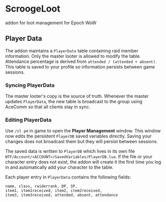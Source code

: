# ScroogeLoot
addon for loot management for Epoch WoW

## Player Data

The addon maintains a `PlayerData` table containing raid member information.
Only the master looter is allowed to modify the table. Attendance percentage is
derived from `attended / (attended + absent)`. This table is saved to your
profile so information persists between game sessions.

### Syncing PlayerData

The master looter's copy is the source of truth. Whenever the master updates
`PlayerData`, the new table is broadcast to the group using AceComm so that all
clients stay in sync.

### Editing PlayerData

Use `/sl pm` in game to open the **Player Management** window. This window now
edits the persistent `PlayerDB` saved variables directly. Saving your changes
does not broadcast them but they will persist between sessions.

The saved data is written to `PlayerDB` which lives in its own file
`WTF/Account/<ACCOUNT>/SavedVariables/PlayerDB.lua`. If the file or
your character entry does not exist, the addon will create it the first time you
log in and automatically add your character to the table.

Each player entry in `PlayerData` contains the following fields:

```
name, class, raiderrank, DP, SP,
item1, item1received, item2, item2received,
item3, item3received, attended, absent, attendance
```
